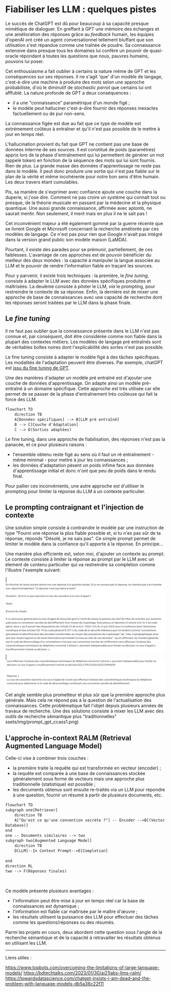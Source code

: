 
# Fiabiliser les LLM : quelques pistes


Le succès de ChatGPT est dû pour beaucoup à sa capacité presque mimétique de dialoguer. En greffant à GPT une mémoire des échanges et une amélioration des réponses grâce au *feedback* humain, les équipes d'openAI ont créé un agent conversationnel tellement bluffant que son utilisation s'est répandue comme une traînée de poudre. 
Sa connaissance extensive dans presque tous les domaines lui confère un pouvoir de quasi-oracle répondant à toutes les questions que nous, pauvres humains, pouvons lui poser. 

Cet enthousiasme a fait oublier à certains la nature même de GPT et les conséquences sur ses réponses. Il ne s'agit 'que' d'un modèle de langage, c'est-à-dire une machine à produire des mots selon une approche probabiliste, d'où le diminutif de *stochastic parrot* que certains lui ont afffublé. La nature profonde de GPT a deux conséquences : 

 - il a une "connaissance" paramétrique d'un monde figé ;
 - le modèle peut halluciner c'est-à-dire fournir des réponses inexactes factuellement ou de pur non-sens. 

La connaissance figée est due au fait que ce type de modèle est extrémement coûteux à entraîner et qu'il n'est pas possible de le mettre à jour en temps réel. 

L'hallucination provient du fait que GPT ne contient pas une base de données interrne de ses sources. Il est constitué de poids (paramètres) appris lors de la phase d'entraînement qui lui permettent de générer un mot (appelé token) en fonction de la séquence des mots qui lui sont fournis. Rien de plus. La grande masse des données d'apprentissage ne reste pas dans le modèle. Il peut donc produire une sortie qui n'est pas fiable sur le plan de la vérité et même incohérente pour notre bon sens d'être humain. Les deux travers étant cumulables. 

Pis, sa manière de s'exprimer avec confiance ajoute une couche dans la duperie, si j'ose dire. Comment ne pas croire un système qui connaît tout ou presque, de la théorie musicale en passant par la médecine et la physique quantique. Une aussi grande connaissance, affirmée avec aplomb, ne saurait mentir. Non seulement, il ment mais en plus il ne le sait pas ! 


Cet inconvénient majeur a été également gommé par la guerre récente que se livrent Google et Microsoft concernant la recherche améliorée par ces modèles de langage. Ce n'est pas pour rien que Google n'avait pas intégré dans la version grand public son modèle maison (LaMDA). 

Pourtant, il existe des parades pour se prémunir, partiellement, de ces faiblesses. L'avantage de ces approches est de pouvoir bénéficier du meilleur des deux mondes : la capacité à manipuler la langue associée au LLM et le pouvoir de rendre l'information fiable en traçant les sources. 

Pour y parvenir, il existe trois techniques : la première, le *fine tuning*, consiste à adapter le LLM avec des données spécifiques produites et maîtrisées. La deuième consiste à piloter le LLM, *via* le prompting, pour restreindre le contexte de sa réponse. Enfin, la dernière est de mixer une approche de base de connaissances avec une capacité de recherche dont les réponses seront traitées par le LLM dans la phase finale. 

## Le *fine tuning* 

Il ne faut pas oublier que la connaissance présente dans le LLM n'est pas connue et, par conséquent, doit être considérée comme non fiable dans la plupart des contextes métiers. Les modèles de langage pré entraînés sont de véritables boîtes noires dont l'explicabilité des sortes n'est pas possible.

Le fine tuning consiste à adapter le modèle figé à des tâches spécifiques. Les modalités de l'adaptation peuvent être diverses. Par exemple, chatGPT est [issu du fine tuning de GPT](https://huggingface.co/blog/rlhf).

Une des manières d'adapter un modèle pré entraîné est d'ajouter une couche de données d'apprentissage. On adapte ainsi un modèle pré-entraîné à un domaine spécifique. Cette approche est très utilisée car elle permet de se passer de la phase d'entraînement très coûteuse qui fait la force des LLM. 

``` mermaid
flowchart TD 
	direction TB
	A[Données spécifiques] --> B[LLM pré entraîné] 
	B --> C[Couche d'Adaptation]
	C --> D(Sorties adaptées)

```

Le fine tuning, dans une approche de fiabilisation, des réponses n'est pas la panacée, et ce pour plusieurs raisons : 

 - l'ensemble obtenu reste figé au sens où il faut un ré entraînement - même minimal - pour mettre à jour les connaissances ;
 - les données d'adaptation pèsent un poids infime face aux données d'apprentissage initial et donc n'ont que peu de poids dans le rendu final. 

Pour pallier ces inconvénients, une autre approche est d'utiliser le prompting pour limiter la réponse du LLM à un contexte particulier. 

## Le prompting contraignant et l'injection de contexte

Une solution simple consiste à contraindre le modèle par une instruction de type "Fourni une réponse la plus fiable possible et, si tu n'es pas sûr de ta réponse, réponds "Désolé, je ne sais pas". Ce simple prompt permet de limiter le modèle dans la confiance qu'il apporte à la réponse.  En principe... 


Une manière plus efficiente est, selon moi, d'ajouter un contexte au prompt. Le contexte consiste à limiter la réponse au prompt par le LLM avec un élement de contenu particulier qui va restreindre sa completion comme l'illustre l'exemple suivant: 


|![Prompt GPT openAI 1](../assets/img/prompt_gpt_ccass1.png)|
![Prompt GPT openAI 1](../assets/img/prompt_gpt_ccass2.png)

Cet angle semble plus prometteur et plus sûr que la première approche plus générale. Mais cela ne répond pas à la question de l'actualisation des connaissances. Cette problématique fait l'objet depuis plusieurs années de travaux de recherche. Une des solutions consiste à mixer les LLM avec des outils de recherche sémantique plus "traditionnelles"
ssets/img/prompt_gpt_ccass1.png)



## L'approche in-context RALM (Retrieval Augmented Language Model)

Celle-ci vise à combiner trois couches : 

- la première traite la requête qui est transformée en vecteur (encoder) ;
- la requête est comparée à une base de connaissances stockée généralement sous forme de vecteurs mais une approche plus traditionnelle (statistique) est possible ; 
- les documents obtenus sont ensuite re-traités via un LLM pour répondre à une question, fournir un résumé à partir de plusieurs documents, etc. 



``` mermaid
flowchart TD
subgraph one[Retriever]
	direction TB
	A["Qu'est ce qu'une convention secrète ?"] -- Encoder -->B[(Vector Database)]
end
one -- Documents similaires --> two
subgraph two[Augmented Language Model]
	direction TB
	D[LLM]--In Context Prompt-->E[Completion] 
	
end
direction RL
two --> F(Réponses finales)



```

Ce modèle présente plusieurs avantages : 

- l'information peut être mise à jour en temps réel car la base de connaissances est dynamique ; 
- l'information est fiable car maîtrisée par le maître d'œuvre ;
- les résultats utilisent la puissance des LLM pour effectuer des tâches comme les questions/réponses ou des résumés. 

Parmi les projets en cours, deux abordent cette question sous l'angle de la recherche sémantique et de la capacité à retravailler les résultats obtenus en utilisant les LLM. 

---------------------

Liens utiles : 

https://www.topbots.com/overcoming-the-limitations-of-large-language-models/
https://bdtechtalks.com/2023/01/30/ai21labs-llms-ralm/
https://towardsdatascience.com/chatgpt-insists-i-am-dead-and-the-problem-with-language-models-db5a36c22f11
